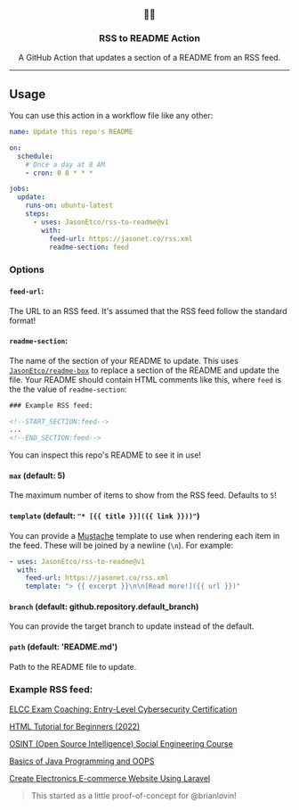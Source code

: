 <h3 align="center">📡📝</h3>
<h3 align="center">RSS to README Action</h3>
<p align="center">A GitHub Action that updates a section of a README from an RSS feed.</p>

---

## Usage

You can use this action in a workflow file like any other:

```yml
name: Update this repo's README

on:
  schedule:
    # Once a day at 8 AM
    - cron: 0 8 * * *

jobs:
  update:
    runs-on: ubuntu-latest
    steps:
      - uses: JasonEtco/rss-to-readme@v1
        with:
          feed-url: https://jasonet.co/rss.xml
          readme-section: feed
```

### Options

#### `feed-url`:

The URL to an RSS feed. It's assumed that the RSS feed follow the standard format!

#### `readme-section`:

The name of the section of your README to update. This uses [`JasonEtco/readme-box`](https://github.com/JasonEtco/readme-box) to replace a section of the README and update the file. Your README should contain HTML comments like this, where `feed` is the the value of `readme-section`:

```html
### Example RSS feed:

<!--START_SECTION:feed-->
...
<!--END_SECTION:feed-->
```

You can inspect this repo's README to see it in use!

#### `max` (default: 5)

The maximum number of items to show from the RSS feed. Defaults to `5`!

#### `template` (default: `"* [{{ title }}]({{ link }}))"`)

You can provide a [Mustache](https://github.com/janl/mustache.js) template to use when rendering each item in the feed. These will be joined by a newline (`\n`). For example:

```yaml
- uses: JasonEtco/rss-to-readme@v1
  with:
    feed-url: https://jasonet.co/rss.xml
    template: "> {{ excerpt }}\n\n[Read more!]({{ url }})"
```

#### `branch` (default: github.repository.default_branch)

You can provide the target branch to update instead of the default.

#### `path` (default: 'README.md')

Path to the README file to update.

### Example RSS feed:

<!--START_SECTION:example-->
> 

[ELCC Exam Coaching: Entry-Level Cybersecurity Certification](https:&#x2F;&#x2F;sanet.st&#x2F;blogs&#x2F;bonnytuts&#x2F;elcc_exam_coaching_entry_level_cybersecurity_certification.4047555.html)
> 

[HTML Tutorial for Beginners (2022)](https:&#x2F;&#x2F;sanet.st&#x2F;blogs&#x2F;exclusivetutorials&#x2F;html_tutorial_for_beginners.4047553.html)
> 

[OSINT (Open Source Intelligence) Social Engineering Course](https:&#x2F;&#x2F;sanet.st&#x2F;blogs&#x2F;exclusivetutorials&#x2F;osint_open_source_intelligence_social_engineering_course.4047549.html)
> 

[Basics of Java Programming and OOPS](https:&#x2F;&#x2F;sanet.st&#x2F;blogs&#x2F;exclusivetutorials&#x2F;basics_of_java_programming_and_oops.4047546.html)
> 

[Create Electronics E-commerce Website Using Laravel](https:&#x2F;&#x2F;sanet.st&#x2F;blogs&#x2F;bonnytuts&#x2F;create_electronics_e_commerce_website_using_laravel.4047530.html)
<!--END_SECTION:example-->

> This started as a little proof-of-concept for @brianlovin!
